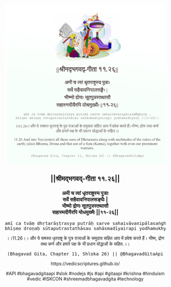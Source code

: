<img src="../../asset/BG_11_26.png"/>
<center><h2>||श्रीमद्‍भगवद्‍-गीता ११.२६||</h2>
<h3>अमी च त्वां धृतराष्ट्रस्य पुत्राः<br/>सर्वे सहैवावनिपालसङ्घैः |<br/>भीष्मो द्रोणः सूतपुत्रस्तथासौ<br/>सहास्मदीयैरपि योधमुख्यैः ||११-२६||</h3>
<pre>amī ca tvāṃ dhṛtarāṣṭrasya putrāḥ sarve sahaivāvanipālasaṅghaiḥ .<br/>bhīṣmo droṇaḥ sūtaputrastathāsau sahāsmadīyairapi yodhamukhyaiḥ ||11-26||</pre>
<p>।।11.26।। और ये समस्त धृतराष्ट्र के पुत्र राजाओं के समुदाय सहित आप में प्रवेश करते हैं। भीष्म, द्रोण तथा कर्ण और हमारे पक्ष के भी प्रधान योद्धाओं के सहित.।।</p>
<pre>(Bhagavad Gita, Chapter 11, Shloka 26) || @BhagavadGitaApi</pre><p>https://vedicscriptures.github.io/</p><p>#API #bhagavadgitaapi #slok #nodejs #js #api #gitaapi #krishna #hinduism #vedic #ISKCON #shreemadbhagavadgita #technology</p></center>